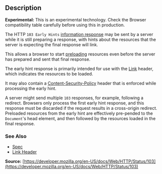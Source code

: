 ## Description

<aside class="warning"><strong>Experimental:</strong> This is an experimental technology. Check the Browser compatibility table carefully before using this in production.</aside>

The HTTP `103 Early Hints` [information response](https://developer.mozilla.org/en-US/docs/Web/HTTP/Status#information_responses) may be sent by a server while it is still preparing a response, with hints about the resources that the server is expecting the final response will link.

This allows a browser to start [preloading](https://developer.mozilla.org/en-US/docs/Web/HTML/Attributes/rel/preload) resources even before the server has prepared and sent that final response.

The early hint response is primarily intended for use with the [Link](https://developer.mozilla.org/en-US/docs/Web/HTTP/Headers/Link) header, which indicates the resources to be loaded.

It may also contain a [Content-Security-Policy](https://developer.mozilla.org/en-US/docs/Web/HTTP/CSP) header that is enforced while processing the early hint.


A server might send multiple `103` responses, for example, following a redirect.
Browsers only process the first early hint response, and this response must be discarded if the request results in a cross-origin redirect.
Preloaded resources from the early hint are effectively pre-pended to the `Document`'s head element, and then followed by the resources loaded in the final response.

### See Also

- [Spec](https://html.spec.whatwg.org/multipage/semantics.html#early-hints)
- [Link Header](https://developer.mozilla.org/en-US/docs/Web/HTTP/Headers/Link)

**Source:** [https://developer.mozilla.org/en-US/docs/Web/HTTP/Status/103](https://developer.mozilla.org/en-US/docs/Web/HTTP/Status/103)
